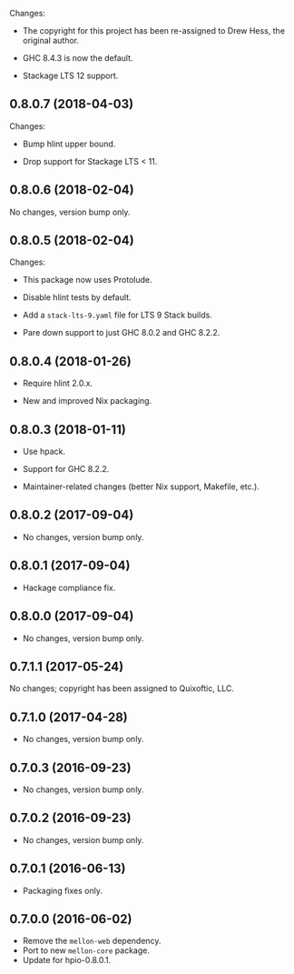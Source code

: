 Changes:

  - The copyright for this project has been re-assigned to Drew Hess,
    the original author.

  - GHC 8.4.3 is now the default.
  
  - Stackage LTS 12 support.

## 0.8.0.7 (2018-04-03)

Changes:

  - Bump hlint upper bound.

  - Drop support for Stackage LTS < 11.

## 0.8.0.6 (2018-02-04)

No changes, version bump only.

## 0.8.0.5 (2018-02-04)

Changes:

  - This package now uses Protolude.

  - Disable hlint tests by default.

  - Add a `stack-lts-9.yaml` file for LTS 9 Stack builds.

  - Pare down support to just GHC 8.0.2 and GHC 8.2.2.

## 0.8.0.4 (2018-01-26)

- Require hlint 2.0.x.

- New and improved Nix packaging.

## 0.8.0.3 (2018-01-11)

- Use hpack.

- Support for GHC 8.2.2.

- Maintainer-related changes (better Nix support, Makefile, etc.).

## 0.8.0.2 (2017-09-04)

- No changes, version bump only.

## 0.8.0.1 (2017-09-04)

- Hackage compliance fix.

## 0.8.0.0 (2017-09-04)

- No changes, version bump only.

## 0.7.1.1 (2017-05-24)

No changes; copyright has been assigned to Quixoftic, LLC.

## 0.7.1.0 (2017-04-28)

- No changes, version bump only.

## 0.7.0.3 (2016-09-23)

- No changes, version bump only.

## 0.7.0.2 (2016-09-23)

- No changes, version bump only.

## 0.7.0.1 (2016-06-13)

- Packaging fixes only.

## 0.7.0.0 (2016-06-02)

- Remove the `mellon-web` dependency.
- Port to new `mellon-core` package.
- Update for hpio-0.8.0.1.
